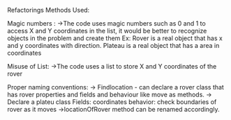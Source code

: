 Refactorings Methods Used:

Magic numbers :
->The code uses magic numbers such as 0 and 1 to access X and Y coordinates in the list, it would be better to recognize objects in the problem and create them
Ex: Rover is a real object that has x and y coordinates with direction.
Plateau is a real object that has a area in coordinates

Misuse of List:
->The code uses a list to store X and Y coordinates of the rover

Proper naming conventions:
-> Findlocation - can declare a rover class that has rover properties and fields and behaviour like move as methods.
-> Declare a plateu class
    Fields: coordinates
    behavior: check boundaries of rover as it moves
->locationOfRover method can be renamed accordingly.